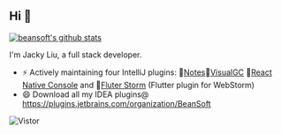 ## Hi 👋

<!--
**beansoft/beansoft** is a ✨ _special_ ✨ repository because its `README.md` (this file) appears on your GitHub profile.

Here are some ideas to get you started:

- 🔭 I’m currently working on ...
- 🌱 I’m currently learning ...
- 👯 I’m looking to collaborate on ...
- 🤔 I’m looking for help with ...
- 💬 Ask me about ...
- 📫 How to reach me: ...
- 😄 Pronouns: ...
- ⚡ Fun fact: ...
- 🌱 Currently learning Flutter and IDEA plugin development
-->
[![beansoft's github stats](https://github-readme-stats.vercel.app/api?username=beansoft&show_icons=true&theme=dark)](https://github.com/beansoft)

I'm Jacky Liu, a full stack developer.
<!-- 
- 🔭 Currently working at Beijing
- 📫 Reach me: beansoft@126.com
- 🎤 I speak: Java, Kotlin, React
- 💗 I love: Programming and Gaming -->
- ⚡ Actively maintaining four IntelliJ plugins: 🧩[Notes](https://plugins.jetbrains.com/plugin/17501-notes)🧩[VisualGC](https://github.com/beansoft/visualgc_java8/) 🧩[React Native Console](https://github.com/beansoft/react-native-console/) and 🧩[Fluter Storm](https://github.com/beansoft/flutter-storm-support) (Flutter plugin for WebStorm)
- 😄 Download all my IDEA plugins@ https://plugins.jetbrains.com/organization/BeanSoft

![Vistor](https://visitor-badge.glitch.me/badge?page_id=beansoft)
